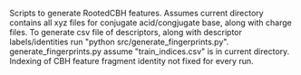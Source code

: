 Scripts to generate RootedCBH features. Assumes current directory contains all xyz files for conjugate acid/congjugate base, along with charge files.  To generate csv file of descriptors, along with descriptor labels/identities run "python src/generate_fingerprints.py". generate_fingerprints.py assume "train_indices.csv" is in current directory. Indexing of CBH feature fragment identity not fixed for every run. 


